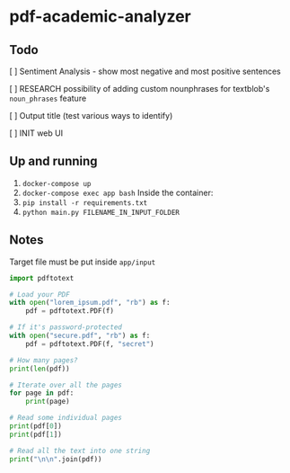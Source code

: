 # pdf-academic-analyzer

## Todo

[ ] Sentiment Analysis - show most negative and most positive sentences

[ ] RESEARCH possibility of adding custom nounphrases for textblob's `noun_phrases` feature

[ ] Output title (test various ways to identify)

[ ] INIT web UI

## Up and running

1. `docker-compose up`
2. `docker-compose exec app bash`
Inside the container:
3. `pip install -r requirements.txt`
4. `python main.py FILENAME_IN_INPUT_FOLDER`


## Notes

Target file must be put inside `app/input`

```python
import pdftotext

# Load your PDF
with open("lorem_ipsum.pdf", "rb") as f:
    pdf = pdftotext.PDF(f)

# If it's password-protected
with open("secure.pdf", "rb") as f:
    pdf = pdftotext.PDF(f, "secret")

# How many pages?
print(len(pdf))

# Iterate over all the pages
for page in pdf:
    print(page)

# Read some individual pages
print(pdf[0])
print(pdf[1])

# Read all the text into one string
print("\n\n".join(pdf))
```